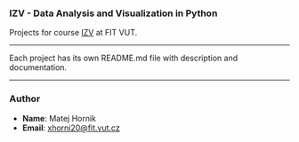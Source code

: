 ### IZV - Data Analysis and Visualization in Python

Projects for course [IZV](https://www.fit.vut.cz/study/course/IZV/.en) at FIT VUT. 

-----

Each project has its own README.md file with description and documentation.

-----

### Author
- **Name**: Matej Hornik
- **Email**: xhorni20@fit.vut.cz